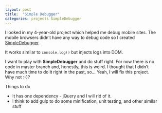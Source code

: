 ```yaml
---
layout: post
title:  "Simple Debugger"
categories: projects SimpleDebugger
---
```

I looked in my 4-year-old project which helped me debug mobile sites. The mobile browsers didn’t have any way to debug code so I created [SimpleDebugger].

It works similar to `console.log()` but injects logs into DOM.

I want to play with **SimpleDebugger** and do stuff right. For now there is no code in master branch and, honestly, this is weird. I thought that I didn’t have much time to do it right in the past, so… Yeah, I will fix this project. Why not :-)?

Things to do
- It has one dependency - jQuery and I will rid of it.
- I think to add gulp to do some minification, unit testing, and other similar stuff

[SimpleDebugger]: https://github.com/th3mon/SimpleDebugger
